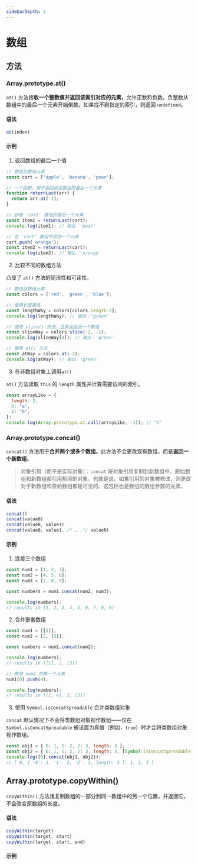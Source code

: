 ```yaml
---
sidebarDepth: 2
---
```


# 数组

## 方法

### Array.prototype.at()

`at()` 方法接**收一个整数值并返回该索引对应的元素**，允许正数和负数。负整数从数组中的最后一个元素开始倒数。如果找不到指定的索引，则返回 `undefined`。

#### 语法
```js
at(index)
```

#### 示例
1. 返回数组的最后一个值
```js
// 数组及数组元素
const cart = ['apple', 'banana', 'pear'];

// 一个函数，用于返回给定数组的最后一个元素
function returnLast(arr) {
  return arr.at(-1);
}

// 获取 'cart' 数组的最后一个元素
const item1 = returnLast(cart);
console.log(item1); // 输出：'pear'

// 在 'cart' 数组中添加一个元素
cart.push('orange');
const item2 = returnLast(cart);
console.log(item2); // 输出：'orange'
```

2. 比较不同的数组方法

凸显了 `at()` 方法的简洁性和可读性。
```js
// 数组及数组元素
const colors = ['red', 'green', 'blue'];

// 使用长度属性
const lengthWay = colors[colors.length-2];
console.log(lengthWay); // 输出：'green'

// 使用 slice() 方法。注意会返回一个数组
const sliceWay = colors.slice(-2, -1);
console.log(sliceWay[0]); // 输出：'green'

// 使用 at() 方法
const atWay = colors.at(-2);
console.log(atWay); // 输出：'green'
```

3. 在非数组对象上调用`at()`

 `at()` 方法读取 `this` 的 `length` 属性并计算需要访问的索引。
```js
const arrayLike = {
  length: 2,
  0: "a",
  1: "b",
};
console.log(Array.prototype.at.call(arrayLike, -1)); // "b"
```


### Array.prototype.concat()
`concat()` 方法用于**合并两个或多个数组**。此方法不会更改现有数组，而是**返回一个新数组**。
>对象引用（而不是实际对象）：`concat` 将对象引用复制到新数组中。原始数组和新数组都引用相同的对象。也就是说，如果引用的对象被修改，则更改对于新数组和原始数组都是可见的。这包括也是数组的数组参数的元素。

#### 语法
```js
concat()
concat(value0)
concat(value0, value1)
concat(value0, value1, /* … ,*/ valueN)
```

#### 示例
1. 连接三个数组
```js
const num1 = [1, 2, 3];
const num2 = [4, 5, 6];
const num3 = [7, 8, 9];

const numbers = num1.concat(num2, num3);

console.log(numbers);
// results in [1, 2, 3, 4, 5, 6, 7, 8, 9]
```

2. 合并嵌套数组
```js
const num1 = [[1]];
const num2 = [2, [3]];

const numbers = num1.concat(num2);

console.log(numbers);
// results in [[1], 2, [3]]

// 修改 num1 的第一个元素
num1[0].push(4);

console.log(numbers);
// results in [[1, 4], 2, [3]]
```

3. 使用 `Symbol.isConcatSpreadable` 合并类数组对象

`concat` 默认情况下不会将类数组对象视作数组——仅在 `Symbol.isConcatSpreadable` 被设置为真值（例如，`true`）时才会将类数组对象视作数组。
```js
const obj1 = { 0: 1, 1: 2, 2: 3, length: 3 };
const obj2 = { 0: 1, 1: 2, 2: 3, length: 3, [Symbol.isConcatSpreadable]: true };
console.log([0].concat(obj1, obj2));
// [ 0, { '0': 1, '1': 2, '2': 3, length: 3 }, 1, 2, 3 ]
```

## Array.prototype.copyWithin()
`copyWithin()` 方法浅复制数组的一部分到同一数组中的另一个位置，并返回它，不会改变原数组的长度。

#### 语法
```js
copyWithin(target)
copyWithin(target, start)
copyWithin(target, start, end)
```

#### 示例